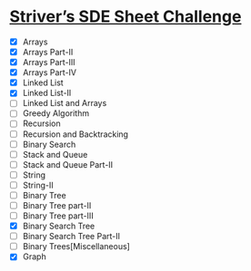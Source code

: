 # [Striver’s SDE Sheet Challenge](https://takeuforward.org/interviews/strivers-sde-sheet-challenge-2023/)
- [x] Arrays
- [x] Arrays Part-II
- [x] Arrays Part-III
- [x] Arrays Part-IV
- [x] Linked List
- [x] Linked List-II
- [ ] Linked List and Arrays
- [ ] Greedy Algorithm
- [ ] Recursion
- [ ] Recursion and Backtracking
- [ ] Binary Search
- [ ] Stack and Queue
- [ ] Stack and Queue Part-II
- [ ] String
- [ ] String-II
- [ ] Binary Tree
- [ ] Binary Tree part-II
- [ ] Binary Tree part-III
- [x] Binary Search Tree
- [ ] Binary Search Tree Part-II
- [ ] Binary Trees[Miscellaneous]
- [x] Graph